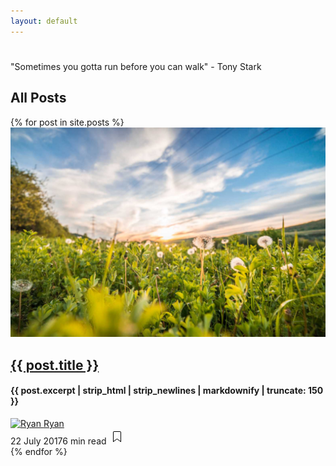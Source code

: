 ```yaml
---
layout: default
---
```


<div class="mainheading">
  <h1 class="sitetitle"></h1>
  <p class="lead">
    "Sometimes you gotta run before you can walk" - Tony Stark
  </p>
</div>

<section class="recent-posts">
  <div class="section-title">
    <h2><span>All Posts</span></h2>
  </div>
  <div class="card-columns listrecent">
    {% for post in site.posts %}
      <div class="card">
        <a href="{{ post.url }}">
          <img class="img-fluid" src="/assets/img/demopic/8.jpg" alt="">
        </a>
        <div class="card-block">
          <h2 class="card-title"><a href="{{ post.url }}">{{ post.title }}</a></h2>
          <h4 class="card-text">{{ post.excerpt | strip_html | strip_newlines | markdownify | truncate: 150 }}</h4>
          <div class="metafooter">
            <div class="wrapfooter">
              <span class="meta-footer-thumb">
              <a href="{{ post.url }}">
                <img class="author-thumb" src="https://s.gravatar.com/avatar/79c3827e7bad5914462a25d732300459?s=250&amp;d=mm&amp;r=x" alt="Ryan">
              </a>
              </span>
              <span class="author-meta">
              <span class="post-name"><a href="/author.html">Ryan</a></span><br/>
              <span class="post-date">22 July 2017</span><span class="dot"></span><span class="post-read">6 min read</span>
              </span>
              <span class="post-read-more">
                <a href="{{ post.url }}" title="Read Story">
                  <svg class="svgIcon-use" width="25" height="25" viewbox="0 0 25 25">
                    <path d="M19 6c0-1.1-.9-2-2-2H8c-1.1 0-2 .9-2 2v14.66h.012c.01.103.045.204.12.285a.5.5 0 0 0 .706.03L12.5 16.85l5.662 4.126a.508.508 0 0 0 .708-.03.5.5 0 0 0 .118-.285H19V6zm-6.838 9.97L7 19.636V6c0-.55.45-1 1-1h9c.55 0 1 .45 1 1v13.637l-5.162-3.668a.49.49 0 0 0-.676 0z" fill-rule="evenodd"></path>
                  </svg>
                </a>
              </span>
            </div>
          </div>
        </div>
      </div>
    {% endfor %}
  </div>
</section>

